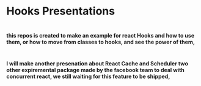 # Hooks Presentations
#
#
#### this repos is created to make an example for react Hooks and how to use them, or how to move from classes to hooks, and see the power of them,
#
#
#### I will make another presenation about React Cache and Scheduler two other expiremental package made by the facebook team to deal with concurrent react, we still waiting for this feature to be shipped, 
